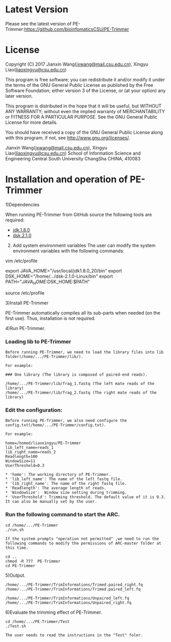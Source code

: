 Latest Version
==============
Please see the latest version of PE-Trimmer:https://github.com/bioinfomaticsCSU/PE-Trimmer


License
=======

Copyright (C) 2017 Jianxin Wang(jxwang@mail.csu.edu.cn), Xingyu Liao(liaoxingyu@csu.edu.cn)

This program is free software; you can redistribute it and/or
modify it under the terms of the GNU General Public License
as published by the Free Software Foundation; either version 3
of the License, or (at your option) any later version.

This program is distributed in the hope that it will be useful,
but WITHOUT ANY WARRANTY; without even the implied warranty of
MERCHANTABILITY or FITNESS FOR A PARTICULAR PURPOSE.  See the
GNU General Public License for more details.

You should have received a copy of the GNU General Public License
along with this program; if not, see <http://www.gnu.org/licenses/>.

Jianxin Wang(jxwang@mail.csu.edu.cn), Xingyu Liao(liaoxingyu@csu.edu.cn)
School of Information Science and Engineering
Central South University
ChangSha
CHINA, 410083


Installation and operation of PE-Trimmer 
==================================

1)Dependencies

When running PE-Trimmer from GitHub source the following tools are
required:
* [jdk.1.8.0](http://www.oracle.com/technetwork/java/javase/downloads/index.html)
* [dsk.2.1.0](http://minia.genouest.org/dsk/)

2) Add system environment variables
The user can modify the system environment variables with the following commands:

vim /etc/profile

export JAVA_HOME="/usr/local/jdk1.8.0_20/bin"
export DSK_HOME="/home/.../dsk-2.1.0-Linux/bin"
export PATH="$JAVA_HOME:$DSK_HOME:$PATH"

source /etc/profile
 
3)Install PE-Trimmer

PE-Trimmer automatically compiles all its sub-parts when needed (on the first use). 
Thus, installation is not required.

4)Run PE-Trimmer.

### Loading lib to PE-Trimmer
    
	Before running PE-Trimmer, we need to load the library files into lib folder(/home/.../PE-Trimmer/lib/).
	
	For example:
	
	### One library (The library is composed of paired-end reads).
	
	/home/.../PE-Trimmer/lib/frag_1.fastq (The left mate reads of the library)
	/home/.../PE-Trimmer/lib/frag_2.fastq (The right mate reads of the library)
	
### Edit the configuration:
    
	Before running PE-Trimmer, we also need configure the config.txt(/home/.../PE-Trimmer/config.txt).
    
	For example:
    
    home=/homed/liaoxingyu/PE-Trimmer
    lib_left_name=reads_1
    lib_right_name=reads_2
    Readlength=100
    WindowSize=11
    UserThreshold=0.3
	
	* 'home': The working directory of PE-Trimmer.
	* 'lib_left_name': The name of the left fastq file.
	* 'lib_right_name': The name of the right fastq file.
	* 'Readlength': The average length of reads.
	* 'WindowSize':  Window size setting during trimming. 
	* 'UserThreshold': Trimming threshold. The default value of it is 0.3. It can also be manually set by the user.
    
### Run the following command to start the ARC.
     
	cd /home/.../PE-Trimmer
	./run.sh
    
	If the system prompts "operation not permitted" ,we need to run the following commands to modify the permissions of ARC-master folder at this time.
    
	cd ..
	chmod -R 777  PE-Trimmer
	cd PE-Trimmer

5)Output.
    
    /home/.../PE-Trimmer/TrimInformations/Trimed.paired_right.fq
    /home/.../PE-Trimmer/TrimInformations/Trimed.paired_left.fq

    /home/.../PE-Trimmer/TrimInformations/Unpaired_left.fq
    /home/.../PE-Trimmer/TrimInformations/Unpaired_right.fq

6)Evaluate the trimming effect of PE-Trimmer.
   	
	cd /home/.../PE-Trimmer/Test
	./Test.sh
    
	The user needs to read the instructions in the "Test" foler.

